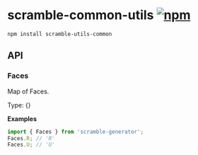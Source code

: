 # scramble-common-utils [![npm](https://img.shields.io/npm/v/scramble-utils-common.svg)](https://www.npmjs.com/package/scramble-utils-common)

    npm install scramble-utils-common

## API

<!-- Generated by documentation.js. Update this documentation by updating the source code. -->

### Faces

Map of Faces.

Type: {}

**Examples**

```javascript
import { Faces } from 'scramble-generator';
Faces.R; // 'R'
Faces.U; // 'U'
```
